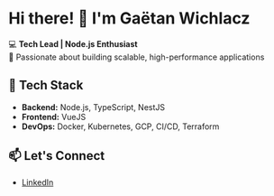 # Hi there! 👋 I'm Gaëtan Wichlacz  

💻 **Tech Lead | Node.js Enthusiast**  
🚀 Passionate about building scalable, high-performance applications  

## 🔧 Tech Stack  
- **Backend:** Node.js, TypeScript, NestJS
- **Frontend:** VueJS
- **DevOps:** Docker, Kubernetes, GCP, CI/CD, Terraform

## 📫 Let's Connect  
- [LinkedIn](https://www.linkedin.com/in/gwichlacz/)  
